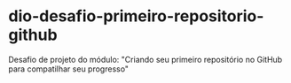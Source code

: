 # dio-desafio-primeiro-repositorio-github
Desafio de projeto do módulo: "Criando seu primeiro repositório no GitHub para compatilhar seu progresso"
